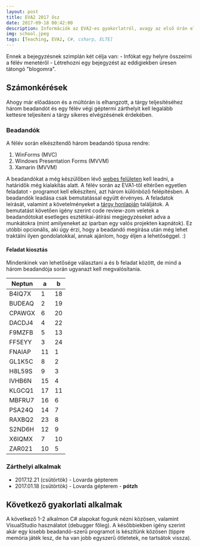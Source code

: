 ```yaml
---
layout: post
title: EVA2 2017 ősz
date: 2017-09-18 00:42:00
description: Információk az EVA2-es gyakorlatról, avagy az első órán elhangzott infók és egyebek
img: school.jpeg
tags: [Teaching, EVA2, C#, csharp, ELTE]
---
```

Ennek a bejegyzésnek szimplán két célja van:
    - Infókat egy helyre összeírni a félév menetéről
    - Létrehozni egy bejegyzést az eddigiekben üresen tátongó "blogomra".

## Számonkérések

Ahogy már előadáson és a múltórán is elhangzott, a tárgy teljesítéséhez három beadandót és egy félév végi géptermi
zárthelyit kell legalább kettesre teljesíteni a tárgy sikeres elvégzésének érdekében.

### Beadandók

A félév során elkészítendő három beadandó típusa rendre:
 1. WinForms (MVC)
 2. Windows Presentation Forms (MVVM)
 3. Xamarin (MVVM)

A beadandókat a még készülőben lévő [webes felületen][bead] kell leadni, a határidők még kialakítás alatt.
A félév során az EVA1-től eltérően egyetlen feladatot - programot kell elkészíteni, azt három különböző felépítésben.
A beadandók leadása csak bemutatással együtt érvényes. A feladatok leírását, valamint a követelményeket a
[tárgy honlapján][eva2-home] találjátok. A bemutatást követően igény szerint code review-zom veletek a
beadandótokat esetleges esztétikai-átírási megjegyzéseket adva a munkátokra (mint amilyeneket az iparban egy valós
projekten kapnátok). Ez utóbbi opcionális, aki úgy érzi, hogy a beadandó megírása után még lehet traktálni ilyen
gondolatokkal, annak ajánlom, hogy éljen a lehetőséggel. :)

#### Feladat kiosztás

Mindenkinek van lehetősége választani a és b feladat között, de mind a három beadandója során ugyanazt kell
megvalósítania.

| Neptun | a  | b  |
|--------|----|----|
| B4IQ7X | 1  | 18 |
| BUDEAQ | 2  | 19 |
| CPAWGX | 6  | 20 |
| DACDJ4 | 4  | 22 |
| F9MZFB | 5  | 13 |
| FF5EYY | 3  | 24 |
| FNAIAP | 11 | 1  |
| GL1K5C | 8  | 2  |
| H8L59S | 9  | 3  |
| IVHB6N | 15 | 4  |
| KLGCQ1 | 17 | 11 |
| MBFRU7 | 16 | 6  |
| PSA24Q | 14 | 7  |
| RAXBQ2 | 23 | 8  |
| S2ND6H | 12 | 9  |
| X6IQMX | 7  | 10 |
| ZAR021 | 10 | 5  |

### Zárthelyi alkalmak

 + 2017.12.21 (csütörtök) - Lovarda gépterem
 + 2017.01.18 (csütörtök) - Lovarda gépterem - **pótzh**

## Következő gyakorlati alkalmak

A következő 1-2 alkalmon C# alapokat fogunk nézni közösen, valamint VisualStudio használatot (debugger főleg).
A későbbiekben igény szerint akár egy kisebb beadandó-szerű programot is készítünk közösen (tippre memória játék lesz,
de ha van jobb egyszerű ötletetek, ne tartsátok vissza).

[bead]: https://assignment.elte.hu
[eva2-home]: https://mcserep.web.elte.hu/elte/eva2/2017-2018-1
